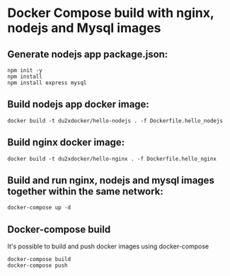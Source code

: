Docker Compose build with nginx, nodejs and Mysql images
=================

Generate nodejs app package.json:
-----
```
npm init -y
npm install
npm install express mysql
```

Build nodejs app docker image:
-----
```
docker build -t du2xdocker/hello-nodejs . -f Dockerfile.hello_nodejs
```

Build nginx  docker image:
-----
```
docker build -t du2xdocker/hello-nginx . -f Dockerfile.hello_nginx
```

Build and run nginx, nodejs and mysql images together within the same network:
-----
```
docker-compose up -d
```

Docker-compose build
----
It's possible to build and push docker images using docker-compose
```
docker-compose build
docker-compose push
```



